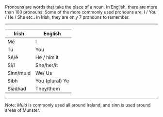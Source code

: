 Pronouns are words that take the place of a noun. In English, there are more than 100 pronouns. Some of the more commonly used pronouns are: I / You / He / She etc.. In Irish, they are only 7 pronouns to remember. 

----
| Irish | English |
| --- | --- |
| Mé | I |
| Tú | You |
| Sé/é | He / him it |
| Sí/í | She/her/it |
| Sinn/muid | We/ Us |
| Sibh | You (plural) Ye |
| Siad/iad | They/them |
----
 Note:  *Muid* is commonly used all around Ireland, and sinn is used around areas of Munster.

